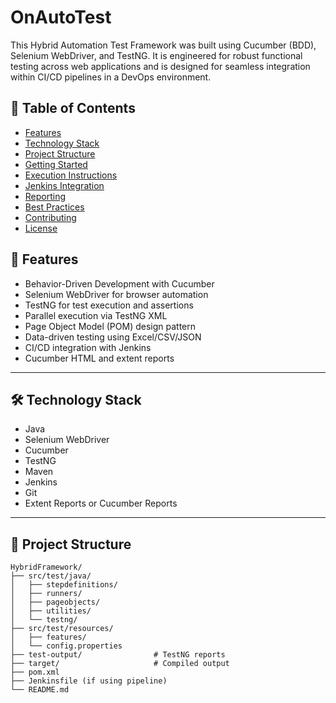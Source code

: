 # OnAutoTest
This Hybrid Automation Test Framework was built using Cucumber (BDD), Selenium WebDriver, and TestNG. It is engineered for robust functional testing across web applications and is designed for seamless integration within CI/CD pipelines in a DevOps environment.

## 📌 Table of Contents

- [Features](#features)
- [Technology Stack](#technology-stack)
- [Project Structure](#project-structure)
- [Getting Started](#getting-started)
- [Execution Instructions](#execution-instructions)
- [Jenkins Integration](#jenkins-integration)
- [Reporting](#reporting)
- [Best Practices](#best-practices)
- [Contributing](#contributing)
- [License](#license)


## 🚀 <a name="features"></a> Features

- Behavior-Driven Development with Cucumber
- Selenium WebDriver for browser automation
- TestNG for test execution and assertions
- Parallel execution via TestNG XML
- Page Object Model (POM) design pattern
- Data-driven testing using Excel/CSV/JSON
- CI/CD integration with Jenkins
- Cucumber HTML and extent reports

---

## 🛠️ Technology Stack

- Java
- Selenium WebDriver
- Cucumber
- TestNG
- Maven
- Jenkins
- Git
- Extent Reports or Cucumber Reports

---

## 📁 Project Structure

```text
HybridFramework/
├── src/test/java/
│   ├── stepdefinitions/
│   ├── runners/
│   ├── pageobjects/
│   ├── utilities/
│   └── testng/
├── src/test/resources/
│   ├── features/
│   └── config.properties
├── test-output/                # TestNG reports
├── target/                     # Compiled output
├── pom.xml
├── Jenkinsfile (if using pipeline)
└── README.md

